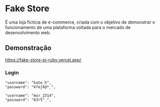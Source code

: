 # Fake Store

É uma loja fictícia de e-commerce, criada com o objetivo de demonstrar o funcionamento de uma plataforma voltada para o mercado de desenvolvimento web.

## Demonstração

https://fake-store-pi-ruby.vercel.app/

### Login

    "username": "kate_h",
    "password": "kfejk@*_",

    "username": "mor_2314",
    "password": "83r5^_",
